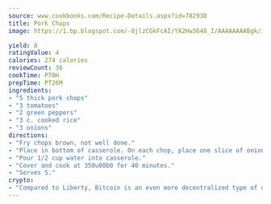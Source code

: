 ```yaml
---
source: www.cookbooks.com/Recipe-Details.aspx?id=782930
title: Pork Chops
image: https://1.bp.blogspot.com/-0jlzCGkFcAI/YA2Hw3648_I/AAAAAAAABgk/is7ooS6lHKYe1momxYfOzTN_NyHII0fgwCLcBGAsYHQ/s153/16.png

yield: 8
ratingValue: 4
calories: 274 calories
reviewCount: 36
cookTime: PT0H
prepTime: PT26M
ingredients:
- "5 thick pork chops"
- "3 tomatoes"
- "2 green peppers"
- "3 c. cooked rice"
- "3 onions"
directions:
- "Fry chops brown, not well done."
- "Place in bottom of casserole. On each chop, place one slice of onion, one slice of tomato, one ring of green pepper and 2 tablespoons rice in green pepper ring. Season to taste."
- "Pour 1/2 cup water into casserole."
- "Cover and cook at 350u00b0 for 40 minutes."
- "Serves 5."
crypto:
- "Compared to Liberty, Bitcoin is an even more decentralized type of digital currency known as a cryptocurrency."
---
```

